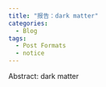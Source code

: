 ```yaml
---
title: "报告：dark matter"
categories:
  - Blog
tags:
  - Post Formats
  - notice
---
```


Abstract: dark matter

